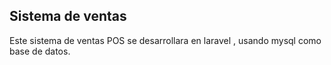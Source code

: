 ## Sistema de ventas 

Este sistema de ventas POS se desarrollara en laravel , usando mysql como base de datos.
